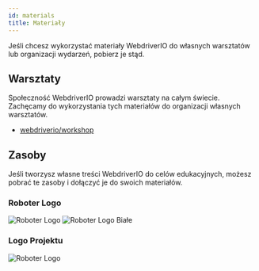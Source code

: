 ```yaml
---
id: materials
title: Materiały
---
```


Jeśli chcesz wykorzystać materiały WebdriverIO do własnych warsztatów lub organizacji wydarzeń, pobierz je stąd.

## Warsztaty

Społeczność WebdriverIO prowadzi warsztaty na całym świecie. Zachęcamy do wykorzystania tych materiałów do organizacji własnych warsztatów.

- [webdriverio/workshop](https://github.com/webdriverio/workshop)

## Zasoby

Jeśli tworzysz własne treści WebdriverIO do celów edukacyjnych, możesz pobrać te zasoby i dołączyć je do swoich materiałów.

### Roboter Logo

![Roboter Logo](/img/materials/robot.svg "Roboter Logo") ![Roboter Logo Białe](/img/materials/robot-white.svg "Roboter Logo Białe")

### Logo Projektu

![Roboter Logo](/img/materials/logo.svg "Logo Projektu")

